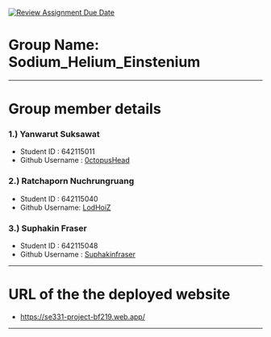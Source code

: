 [![Review Assignment Due Date](https://classroom.github.com/assets/deadline-readme-button-24ddc0f5d75046c5622901739e7c5dd533143b0c8e959d652212380cedb1ea36.svg)](https://classroom.github.com/a/_UXQZ2LF)
# Group Name: Sodium_Helium_Einstenium
---

# Group member details


### 1.) Yanwarut Suksawat
 - Student ID : 642115011
 - Github Username : [0ctopusHead](https://github.com/0ctopusHead)
 
 ### 2.) Ratchaporn Nuchrungruang
 - Student ID : 642115040
 - Github Username: [LodHoiZ](https://github.com/LodHoiZ)

 ### 3.) Suphakin Fraser
 - Student ID : 642115048
 - Github Username : [Suphakinfraser](https://github.com/Suphakinfraser)
 ---

 # URL of the the deployed website
 - https://se331-project-bf219.web.app/
 ---

